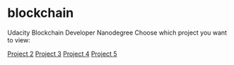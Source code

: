 # blockchain
Udacity Blockchain Developer Nanodegree
Choose which project you want to view:

[Project 2](https://github.com/linked0/myblockchain/tree/master/ud-blockchain-proj2)
[Project 3](https://github.com/linked0/myblockchain/tree/master/ud-blockchain-proj3)
[Project 4](https://github.com/linked0/myblockchain/tree/master/ud-blockchain-proj4)
[Project 5](https://github.com/linked0/myblockchain/tree/master/ud-blockchain-proj5)
